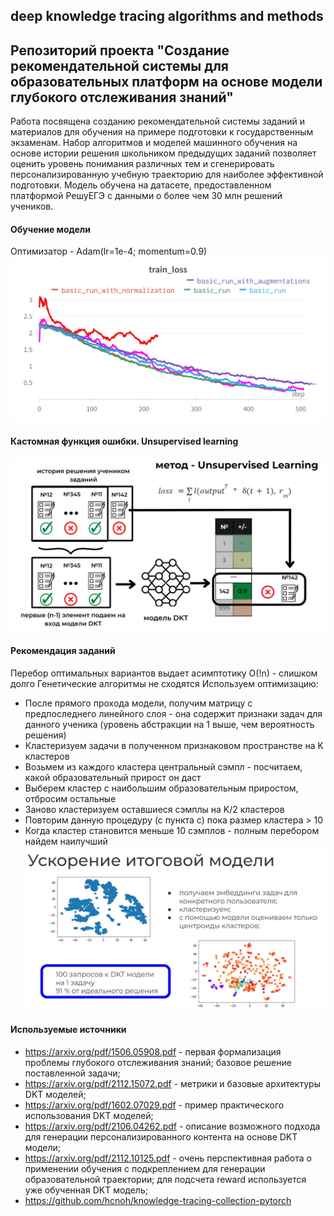 ## deep knowledge tracing algorithms and methods ##
## Репозиторий проекта "Создание рекомендательной системы для образовательных платформ на основе модели глубокого отслеживания знаний"
Работа посвящена созданию рекомендательной системы заданий и материалов для обучения на примере подготовки к государственным экзаменам. Набор алгоритмов и моделей машинного обучения на основе истории решения школьником предыдущих заданий позволяет оценить уровень понимания различных тем и сгенерировать персонализированную учебную траекторию для наиболее эффективной подготовки. Модель обучена на датасете, предоставленном платформой РешуЕГЭ с данными о более чем 30 млн решений учеников.


#### Обучение модели
Оптимизатор - Adam(lr=1e-4; momentum=0.9)
![](readme_images/loss_plot.png)

#### Кастомная функция ошибки. Unsupervised learning
![](readme_images/scheme_loss.JPG)

#### Рекомендация заданий
Перебор оптимальных вариантов выдает асимптотику O(!n) - слишком долго
Генетические алгоритмы не сходятся 
Используем оптимизацию:
- После прямого прохода модели, получим матрицу с предпоследнего линейного слоя - она содержит признаки задач для данного ученика (уровень абстракции на 1 выше, чем вероятность решения)
- Кластеризуем задачи в полученном признаковом пространстве на K кластеров
- Возьмем из каждого кластера центральный сэмпл - посчитаем, какой образовательный прирост он даст
- Выберем кластер с наибольшим образовательным приростом, отбросим остальные
- Заново кластеризуем оставшиеся сэмплы на K/2 кластеров
- Повторим данную процедуру (с пункта c) пока размер кластера > 10
- Когда кластер становится меньше 10 сэмплов - полным перебором найдем наилучший
![](readme_images/optimization.JPG)


#### Используемые источники
- https://arxiv.org/pdf/1506.05908.pdf - первая формализация проблемы глубокого отслеживания знаний; базовое решение поставленной задачи;
- https://arxiv.org/pdf/2112.15072.pdf - метрики и базовые архитектуры DKT моделей;
- https://arxiv.org/pdf/1602.07029.pdf - пример практического использования DKT моделей;
- https://arxiv.org/pdf/2106.04262.pdf - описание возможного подхода для генерации персонализированного контента на основе DKT модели;
- https://arxiv.org/pdf/2112.10125.pdf - очень перспективная работа о применении обучения с подкреплением для генерации образовательной траектории; для подсчета reward используется уже обученная DKT модель;
- https://github.com/hcnoh/knowledge-tracing-collection-pytorch

